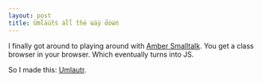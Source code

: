 ```yaml
---
layout: post
title: Üm̈l̈äüẗs̈ äl̈l̈ ẗḧë ẅäÿ d̈öẅn̈
---
```


I finally got around to playing around with [Amber Smalltalk](http://amber-lang.net/).  You get a class browser in your browser.  Which eventually turns into JS.  

So I made this: <a href="/umlautr/">Umlautr</a>.  

